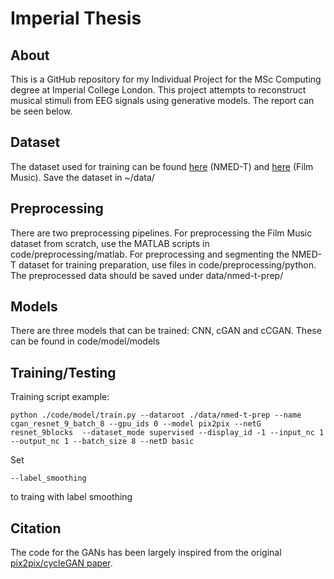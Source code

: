 # Imperial Thesis

## About
This is a GitHub repository for my Individual Project for the MSc Computing degree at Imperial College London. This project attempts to reconstruct musical stimuli from EEG signals using generative models. The report can be seen below.

## Dataset
The dataset used for training can be found [here](https://exhibits.stanford.edu/data/catalog/jn859kj8079) (NMED-T) and [here](https://openneuro.org/datasets/ds002721/versions/1.0.2) (Film Music).
Save the dataset in ~/data/


## Preprocessing
There are two preprocessing pipelines. For preprocessing the Film Music dataset from scratch, use the MATLAB scripts in code/preprocessing/matlab. For preprocessing and segmenting the NMED-T dataset for training preparation, use files in code/preprocessing/python. The preprocessed data should be saved under data/nmed-t-prep/

## Models
There are three models that can be trained: CNN, cGAN and cCGAN. These can be found in code/model/models

## Training/Testing
Training script example:
```
python ./code/model/train.py --dataroot ./data/nmed-t-prep --name cgan_resnet_9_batch_8 --gpu_ids 0 --model pix2pix --netG resnet_9blocks  --dataset_mode supervised --display_id -1 --input_nc 1 --output_nc 1 --batch_size 8 --netD basic
```

Set 
``` 
--label_smoothing
```
to traing with label smoothing
## Citation
The code for the GANs has been largely inspired from the original [pix2pix/cycleGAN paper](https://github.com/junyanz/pytorch-CycleGAN-and-pix2pix).
